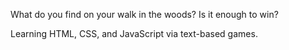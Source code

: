What do you find on your walk in the woods? Is it enough to win? 

Learning HTML, CSS, and JavaScript via text-based games.
